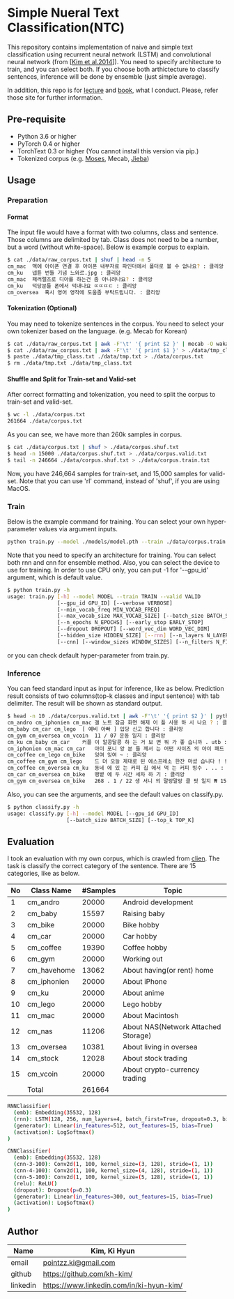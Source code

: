 # Simple Nueral Text Classification(NTC)

This repository contains implementation of naive and simple text classification using recurrent neural network (LSTM) and convolutional neural network (from [[Kim et al.2014](http://arxiv.org/abs/1408.5882)]). You need to specify architecture to train, and you can select both. If you choose both arthictecture to classify sentences, inference will be done by ensemble (just simple average).

In addition, this repo is for [lecture](https://www.fastcampus.co.kr/data_camp_nlpbasic/) and [book](https://kh-kim.gitbook.io/natural-language-processing-with-pytorch/), what I conduct. Please, refer those site for further information.

## Pre-requisite

- Python 3.6 or higher
- PyTorch 0.4 or higher
- TorchText 0.3 or higher (You cannot install this version via pip.)
- Tokenized corpus (e.g. [Moses](https://www.nltk.org/_modules/nltk/tokenize/moses.html), Mecab, [Jieba](https://github.com/fxsjy/jieba))

## Usage

### Preparation

#### Format

The input file would have a format with two columns, class and sentence. Those columns are delimited by tab. Class does not need to be a number, but a word (without white-space). Below is example corpus to explain.

```bash
$ cat ./data/raw_corpus.txt | shuf | head -n 5
cm_mac	맥에 아이폰 연결 후 아이폰 내부자료 파인더에서 폴더로 볼 수 없나요? : 클리앙
cm_ku	넵튠 번들 기념 느와르.jpg : 클리앙
cm_mac	패러랠즈로 디아를 하는건 좀 아니려나요? : 클리앙
cm_ku	덕당분들 폰에서 덕내나요 ㄸㄸㄸㄷ : 클리앙
cm_oversea	혹시 영어 영작에 도움좀 부탁드립니다. : 클리앙
```

#### Tokenization (Optional)

You may need to tokenize sentences in the corpus. You need to select your own tokenizer based on the language. (e.g. Mecab for Korean)

```bash
$ cat ./data/raw_corpus.txt | awk -F'\t' '{ print $2 }' | mecab -O wakati > ./data/tmp.txt
$ cat ./data/raw_corpus.txt | awk -F'\t' '{ print $1 }' > ./data/tmp_class.txt
$ paste ./data/tmp_class.txt ./data/tmp.txt > ./data/corpus.txt
$ rm ./data/tmp.txt ./data/tmp_class.txt
```

#### Shuffle and Split for Train-set and Valid-set

After correct formatting and tokenization, you need to split the corpus to train-set and valid-set.

```bash
$ wc -l ./data/corpus.txt
261664 ./data/corpus.txt
```

As you can see, we have more than 260k samples in corpus.

```bash
$ cat ./data/corpus.txt | shuf > ./data/corpus.shuf.txt
$ head -n 15000 ./data/corpus.shuf.txt > ./data/corpus.valid.txt
$ tail -n 246664 ./data/corpus.shuf.txt > ./data/corpus.train.txt
```

Now, you have 246,664 samples for train-set, and 15,000 samples for valid-set. Note that you can use 'rl' command, instead of 'shuf', if you are using MacOS.

### Train

Below is the example command for training. You can select your own hyper-parameter values via argument inputs.

```bash
python train.py --model ./models/model.pth --train ./data/corpus.train.txt --valid ./data/corpus.valid.txt --rnn --cnn --gpu_id 0
```

Note that you need to specify an architecture for training. You can select both rnn and cnn for ensemble method. Also, you can select the device to use for training. In order to use CPU only, you can put -1 for '--gpu_id' argument, which is default value.

```bash
$ python train.py -h
usage: train.py [-h] --model MODEL --train TRAIN --valid VALID
                [--gpu_id GPU_ID] [--verbose VERBOSE]
                [--min_vocab_freq MIN_VOCAB_FREQ]
                [--max_vocab_size MAX_VOCAB_SIZE] [--batch_size BATCH_SIZE]
                [--n_epochs N_EPOCHS] [--early_stop EARLY_STOP]
                [--dropout DROPOUT] [--word_vec_dim WORD_VEC_DIM]
                [--hidden_size HIDDEN_SIZE] [--rnn] [--n_layers N_LAYERS]
                [--cnn] [--window_sizes WINDOW_SIZES] [--n_filters N_FILTERS]
```

or you can check default hyper-parameter from train.py.

### Inference

You can feed standard input as input for inference, like as below. Prediction result consists of two columns(top-k classes and input sentence) with tab delimiter. The result will be shown as standard output.

```bash
$ head -n 10 ./data/corpus.valid.txt | awk -F'\t' '{ print $2 }' | python classify.py --model ./models/clien.pth --gpu_id -1 --top_k 3
cm_andro cm_iphonien cm_mac	갤 노트 잠금 화면 해제 어 플 사용 하 시 나요 ? : 클리앙
cm_baby cm_car cm_lego	[ 예비 아빠 ] 입당 신고 합니다 : 클리앙
cm_gym cm_oversea cm_vcoin	11 / 07 운동 일지 : 클리앙
cm_ku cm_baby cm_car	커플 이 알콩달콩 하 는 거 보 면 뭐 가 좋 습니까 . utb : 클리앙
cm_iphonien cm_mac cm_car	아이 포니 앙 분 들 께서 는 어떤 사이즈 의 아이 패드 를 더 선호 하 시 나요 ? : 클리앙
cm_coffee cm_lego cm_bike	잉여 잉여 ~ : 클리앙
cm_coffee cm_gym cm_lego	드 뎌 오늘 제대로 된 에스프레소 한잔 마셨 습니다 ! ! ^^ : 클리앙
cm_coffee cm_oversea cm_ku	동네 에 있 는 커피 집 에서 먹 는 커피 빙수 . .. : 클리앙
cm_car cm_oversea cm_bike	땡볕 에 두 시간 세차 하 기 : 클리앙
cm_gym cm_oversea cm_bike	268 . 1 / 22 생 서니 의 말랑말랑 클 핏 일지 ₩ 15 : 클리앙
```

Also, you can see the arguments, and see the default values on classify.py.

```bash
$ python classify.py -h
usage: classify.py [-h] --model MODEL [--gpu_id GPU_ID]
                   [--batch_size BATCH_SIZE] [--top_k TOP_K]
```

## Evaluation

I took an evaluation with my own corpus, which is crawled from [clien](https://www.clien.net/). The task is classify the correct category of the sentence. There are 15 categories, like as below.

|No|Class Name|#Samples|Topic|
|-|-|-|-|
|1|cm_andro|20000|Android development|
|2|cm_baby|15597|Raising baby|
|3|cm_bike|20000|Bike hobby|
|4|cm_car|20000|Car hobby|
|5|cm_coffee|19390|Coffee hobby|
|6|cm_gym|20000|Working out|
|7|cm_havehome|13062|About having(or rent) home|
|8|cm_iphonien|20000|About iPhone|
|9|cm_ku|20000|About anime|
|10|cm_lego|20000|Lego hobby|
|11|cm_mac|20000|About Macintosh|
|12|cm_nas|11206|About NAS(Network Attached Storage)|
|13|cm_oversea|10381|About living in oversea|
|14|cm_stock|12028|About stock trading|
|15|cm_vcoin|20000|About crypto-currency trading|
||Total|261664||

```bash
RNNClassifier(
  (emb): Embedding(35532, 128)
  (rnn): LSTM(128, 256, num_layers=4, batch_first=True, dropout=0.3, bidirectional=True)
  (generator): Linear(in_features=512, out_features=15, bias=True)
  (activation): LogSoftmax()
)
```

```bash
CNNClassifier(
  (emb): Embedding(35532, 128)
  (cnn-3-100): Conv2d(1, 100, kernel_size=(3, 128), stride=(1, 1))
  (cnn-4-100): Conv2d(1, 100, kernel_size=(4, 128), stride=(1, 1))
  (cnn-5-100): Conv2d(1, 100, kernel_size=(5, 128), stride=(1, 1))
  (relu): ReLU()
  (dropout): Dropout(p=0.3)
  (generator): Linear(in_features=300, out_features=15, bias=True)
  (activation): LogSoftmax()
)
```

## Author

|Name|Kim, Ki Hyun|
|-|-|
|email|pointzz.ki@gmail.com|
|github|https://github.com/kh-kim/|
|linkedin|https://www.linkedin.com/in/ki-hyun-kim/|

